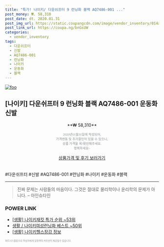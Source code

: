 ```yaml
--- 
title: "특가! 나이키/ 다운쉬프터 9 런닝화 블랙 AQ7486-001 ..." 
post_money: ₩. 58,310 
post_date: dt. 2020.01.31 
post_img_url: https://static.coupangcdn.com/image/vendor_inventory/014a/caa04dcd34941ac145ddccd20fc42172408da3435cfa187fd1a739df893b.jpg 
post_link_url: https://coupa.ng/bnGsUW 
categories: 
  - vendor_inventory 
tags: 
  - 다운쉬프터 
  - 신발 
  - AQ7486-001 
  - 런닝화 
  - 나이키 
  - 운동화 
  - 블랙 
--- 
```

[![foo](https://static.coupangcdn.com/image/vendor_inventory/014a/caa04dcd34941ac145ddccd20fc42172408da3435cfa187fd1a739df893b.jpg)](https://coupa.ng/bnGsUW) 

## [나이키] 다운쉬프터 9 런닝화 블랙 AQ7486-001 운동화 신발 
<p style="text-align: center;">**₩ 58,310**</p> 
<p style="text-align: center;"><span style="color: #898c8f; font-family: Georgia,Times,serif; font-size: 0.75em;">2020년01월31일에 작성되어, <br>가격변동 및 추가할인이 있을 수 있으니,<br> 상품 가격을 꼭!확인해주세요.<br>행복하세요~</span> 
</p>	 
<div markdown="0" style="text-align: center;"><a href="https://coupa.ng/bnGsUW" class="btn btn--success">상품가격 및 후기 보러가기</a></div> 
<br><br> 
  #다운쉬프터 #신발 #AQ7486-001 #런닝화 #나이키 #운동화 #블랙 
<hr> 

> 진짜 문제는 사람들의 마음이다. 그것은 절대로 물리학이나 윤리학의 문제가 아니다. – 아인슈타인 


### POWER LINK

* <a href="https://blog.naver.com/sakai111/221786207973" target="_blank"> [생활] 나이키재킷 특가 순위 ~53위</a>
* <a href="https://blog.naver.com/santokki14/221781942629" target="_blank">생활 / 나이키여성런닝화 베스트 ~50위</a>
* <a href="https://blog.naver.com/santokki14/221765305167" target="_blank"> [생활] 나이키헬스장갑 정보 </a>

<span style="color: #898c8f; font-family: Georgia,Times,serif; font-size: 0.55em;">파트너스활동으로 작성자에게 일정액의 커미션이 제공될수 있습니다.</span> 
